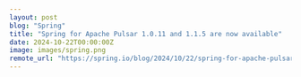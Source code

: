 ```yaml
---
layout: post
blog: "Spring"
title: "Spring for Apache Pulsar 1.0.11 and 1.1.5 are now available"
date: 2024-10-22T00:00:00Z
image: images/spring.png
remote_url: "https://spring.io/blog/2024/10/22/spring-for-apache-pulsar-1-0-11-and-1-1-5-are-now-available"
---
```

